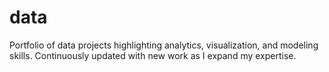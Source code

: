 # data
Portfolio of data projects highlighting analytics, visualization, and modeling skills. Continuously updated with new work as I expand my expertise.
